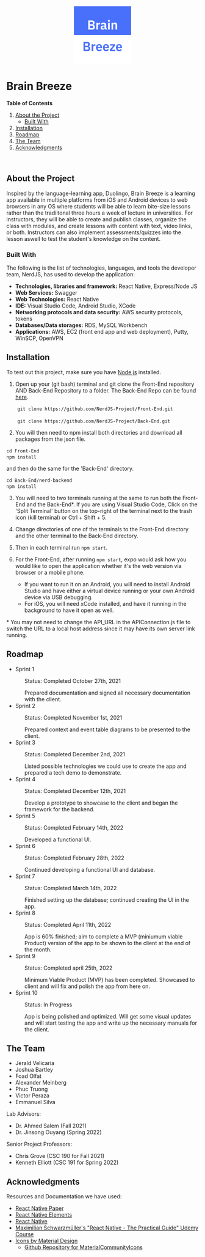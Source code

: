 <div align="center">
    <img src="icon.png" alt="Logo" width="150" height="150">
 </div>

# Brain Breeze 

**Table of Contents**
<ol>
  <li>
    <a href="#about-the-project">About the Project</a>
    <ul>
        <li><a href="#built-with">Built With</a></li>
    </ul>
  </li>
  <li>
    <a href="#installation">Installation</a>
  </li>
  <li>
    <a href="#roadmap">Roadmap</a>
  </li>
  <li>
    <a href="#the-team">The Team</a>
  </li>
  <li>
    <a href="#acknowledgments">Acknowledgments</a>
  </li>
</ol>

<br />

## About the Project

<p>Inspired by the language-learning app, Duolingo, Brain Breeze is a learning app available in multiple platforms from iOS and Android devices to web browsers in any OS where students will be able to learn bite-size lessons rather than the tradiitonal three hours a week of lecture in universities. For instructors, they will be able to create and publish classes, organize the class with modules, and create lessons with content with text, video links, or both. Instructors can also implement assessments/quizzes into the lesson aswell to test the student's knowledge on the content.</p>

### Built With
The following is the list of technologies, languages, and tools the developer team, NerdJS, has used to develop the application:
- **Technologies, libraries and framework:** React Native, Express/Node JS
- **Web Services:** Swagger
- **Web Technologies:** React Native
- **IDE:** Visual Studio Code, Android Studio, XCode
- **Networking protocols and data security:** AWS security protocols, tokens
- **Databases/Data storages:** RDS, MySQL Workbench
- **Applications:** AWS, EC2 (front end app and web deployment), Putty, WinSCP, OpenVPN

## Installation

To test out this project, make sure you have [Node.js](https://nodejs.org/en/) installed. 


1. Open up your (git bash) terminal and git clone the Front-End repository AND Back-End Repository to a folder. The Back-End Repo can be found [here](https://github.com/NerdJS-Project/Back-End).
```
    git clone https://github.com/NerdJS-Project/Front-End.git
    
    git clone https://github.com/NerdJS-Project/Back-End.git
```
2. You will then need to npm install both directories and download all packages from the json file. 
```
cd Front-End 
npm install
```
and then do the same for the 'Back-End' directory.
```
cd Back-End/nerd-backend 
npm install
```
3. You will need to two terminals running at the same to run both the Front-End and the Back-End\*. If you are using Visual Studio Code, Click on the 'Split Terminal' button on the top-right of the terminal next to the trash icon (kill terminal) or Ctrl + Shift + 5. 

4. Change directories of one of the terminals to the Front-End directory and the other terminal to the Back-End directory.

5. Then in each terminal run `npm start`. 

6. For the Front-End, after running `npm start`, expo would ask how you would like to open the application whether it's the web version via browser or a mobile phone.
   - If you want to run it on an Android, you will need to install Android Studio and have either a virtual device running or your own Android device via USB debugging. 
   - For iOS, you will need xCode installed, and have it running in the background to have it open as well. 

\* You may not need to change the API_URL in the APIConnection.js file to switch the URL to a local host address since it may have its own server link running. 

## Roadmap
<ul>
  <li>Sprint 1</li>
    <ul>Status: Completed October 27th, 2021</ul>
    <ul>Prepared documentation and signed all necessary documentation with the client.</ul>
  <li>Sprint 2</li>
    <ul>Status: Completed November 1st, 2021</ul>
    <ul>Prepared context and event table diagrams to be presented to the client.</ul>
  <li>Sprint 3</li>
    <ul>Status: Completed December 2nd, 2021</ul>
    <ul>Listed possible technologies we could use to create the app and prepared a tech demo to demonstrate.</ul>
  <li>Sprint 4</li>
    <ul>Status: Completed December 12th, 2021</ul>
    <ul>Develop a prototype to showcase to the client and began the framework for the backend.</ul>
  <li>Sprint 5</li>
    <ul>Status: Completed February 14th, 2022</ul>
    <ul>Developed a functional UI.</ul>
  <li>Sprint 6</li>
    <ul>Status: Completed February 28th, 2022 </ul>
    <ul>Continued developing a functional UI and database.</ul>
  <li>Sprint 7</li>
    <ul>Status: Completed March 14th, 2022 </ul>
    <ul>Finished setting up the database; continued creating the UI in the app.</ul>
  <li>Sprint 8</li>
    <ul>Status: Completed April 11th, 2022 </ul>
    <ul>App is 60% finished; aim to complete a MVP (miniumum viable Product) version of the app to be shown to the client at the end of the month.</ul>
  <li>Sprint 9</li>
    <ul>Status: Completed april 25th, 2022</ul>
    <ul>Minimum Viable Product (MVP) has been completed. Showcased to client and will fix and polish the app from here on.</ul>
  <li>Sprint 10</li>
    <ul>Status: In Progress</ul>
    <ul>App is being polished and optimized. Will get some visual updates and will start testing the app and write up the necessary manuals for the client.</ul>
</ul>


## The Team
<ul>
  <li>Jerald Velicaria</li>
  <li>Joshua Bartley</li>
  <li>Foad Olfat</li>
  <li>Alexander Meinberg</li>
  <li>Phuc Truong</li>
  <li>Victor Peraza</li>
  <li>Emmanuel Silva</li>
</ul>

Lab Advisors:
- Dr. Ahmed Salem (Fall 2021)
- Dr. Jinsong Ouyang (Spring 2022)

Senior Project Professors:
- Chris Grove (CSC 190 for Fall 2021)
- Kenneth Elliott (CSC 191 for Spring 2022)

## Acknowledgments 
Resources and Documentation we have used: 
- [React Native Paper](https://callstack.github.io/react-native-paper/) 
- [React Native Elements](https://reactnativeelements.com/docs)
- [React Native](https://reactnative.dev/docs/getting-started)
- [Maximilian Schwarzmüller's "React Native - The Practical Guide" Udemy Course](https://www.udemy.com/course/react-native-the-practical-guide/)
- [Icons by Material Design](https://materialdesignicons.com/)
    - [Github Repository for MaterialCommunityIcons](https://github.com/Templarian/MaterialDesign)

